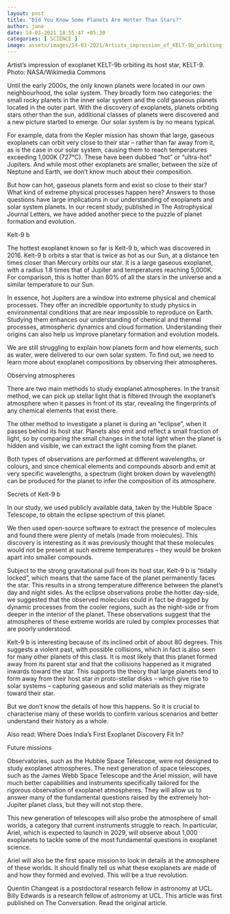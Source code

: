 ```yaml
---
layout: post
title: "Did You Know Some Planets Are Hotter Than Stars?"
author: jane 
date: 14-03-2021 18:55:47 +05:30 
categories: [ SCIENCE ] 
image: assets/images/14-03-2021/Artists_impression_of_KELT-9b_orbiting_KELT-9.jpg
---
```

Artist’s impression of exoplanet KELT-9b orbiting its host star, KELT-9. Photo: NASA/Wikimedia Commons

Until the early 2000s, the only known planets were located in our own neighbourhood, the solar system. They broadly form two categories: the small rocky planets in the inner solar system and the cold gaseous planets located in the outer part. With the discovery of exoplanets, planets orbiting stars other than the sun, additional classes of planets were discovered and a new picture started to emerge. Our solar system is by no means typical.

For example, data from the Kepler mission has shown that large, gaseous exoplanets can orbit very close to their star – rather than far away from it, as is the case in our solar system, causing them to reach temperatures exceeding 1,000K (727°C). These have been dubbed “hot” or “ultra-hot” Jupiters. And while most other exoplanets are smaller, between the size of Neptune and Earth, we don’t know much about their composition.

But how can hot, gaseous planets form and exist so close to their star? What kind of extreme physical processes happen here? Answers to those questions have large implications in our understanding of exoplanets and solar system planets. In our recent study, published in The Astrophysical Journal Letters, we have added another piece to the puzzle of planet formation and evolution.

Kelt-9 b

The hottest exoplanet known so far is Kelt-9 b, which was discovered in 2016. Kelt-9 b orbits a star that is twice as hot as our Sun, at a distance ten times closer than Mercury orbits our star. It is a large gaseous exoplanet, with a radius 1.8 times that of Jupiter and temperatures reaching 5,000K. For comparison, this is hotter than 80% of all the stars in the universe and a similar temperature to our Sun.

In essence, hot Jupiters are a window into extreme physical and chemical processes. They offer an incredible opportunity to study physics in environmental conditions that are near impossible to reproduce on Earth. Studying them enhances our understanding of chemical and thermal processes, atmospheric dynamics and cloud formation. Understanding their origins can also help us improve planetary formation and evolution models.

We are still struggling to explain how planets form and how elements, such as water, were delivered to our own solar system. To find out, we need to learn more about exoplanet compositions by observing their atmospheres.

Observing atmospheres

There are two main methods to study exoplanet atmospheres. In the transit method, we can pick up stellar light that is filtered through the exoplanet’s atmosphere when it passes in front of its star, revealing the fingerprints of any chemical elements that exist there.

The other method to investigate a planet is during an “eclipse”, when it passes behind its host star. Planets also emit and reflect a small fraction of light, so by comparing the small changes in the total light when the planet is hidden and visible, we can extract the light coming from the planet.

Both types of observations are performed at different wavelengths, or colours, and since chemical elements and compounds absorb and emit at very specific wavelengths, a spectrum (light broken down by wavelength) can be produced for the planet to infer the composition of its atmosphere.

Secrets of Kelt-9 b

In our study, we used publicly available data, taken by the Hubble Space Telescope, to obtain the eclipse spectrum of this planet.

We then used open-source software to extract the presence of molecules and found there were plenty of metals (made from molecules). This discovery is interesting as it was previously thought that these molecules would not be present at such extreme temperatures – they would be broken apart into smaller compounds.

Subject to the strong gravitational pull from its host star, Kelt-9 b is “tidally locked”, which means that the same face of the planet permanently faces the star. This results in a strong temperature difference between the planet’s day and night sides. As the eclipse observations probe the hotter day-side, we suggested that the observed molecules could in fact be dragged by dynamic processes from the cooler regions, such as the night-side or from deeper in the interior of the planet. These observations suggest that the atmospheres of these extreme worlds are ruled by complex processes that are poorly understood.

Kelt-9 b is interesting because of its inclined orbit of about 80 degrees. This suggests a violent past, with possible collisions, which in fact is also seen for many other planets of this class. It is most likely that this planet formed away from its parent star and that the collisions happened as it migrated inwards toward the star. This supports the theory that large planets tend to form away from their host star in proto-stellar disks – which give rise to solar systems – capturing gaseous and solid materials as they migrate toward their star.

But we don’t know the details of how this happens. So it is crucial to characterise many of these worlds to confirm various scenarios and better understand their history as a whole.

Also read: Where Does India’s First Exoplanet Discovery Fit In?

Future missions

Observatories, such as the Hubble Space Telescope, were not designed to study exoplanet atmospheres. The next generation of space telescopes, such as the James Webb Space Telescope and the Ariel mission, will have much better capabilities and instruments specifically tailored for the rigorous observation of exoplanet atmospheres. They will allow us to answer many of the fundamental questions raised by the extremely hot-Jupiter planet class, but they will not stop there.

This new generation of telescopes will also probe the atmosphere of small worlds, a category that current instruments struggle to reach. In particular, Ariel, which is expected to launch in 2029, will observe about 1,000 exoplanets to tackle some of the most fundamental questions in exoplanet science.

Ariel will also be the first space mission to look in details at the atmosphere of these worlds. It should finally tell us what these exoplanets are made of and how they formed and evolved. This will be a true revolution.

Quentin Changeat is a postdoctoral research fellow in astronomy at UCL. Billy Edwards is a research fellow of astronomy at UCL. This article was first published on The Conversation. Read the original article.